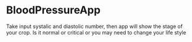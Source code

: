 # BloodPressureApp
Take input systalic and diastolic number, then app will show the stage of your crop. Is it normal or critical or you may need to change your life style 
